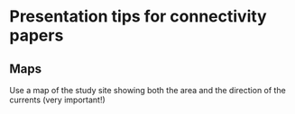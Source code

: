 # Presentation tips for connectivity papers

## Maps

Use a map of the study site showing both the area and the direction of the currents (very important!)